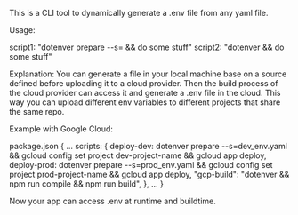 This is a CLI tool to dynamically generate a .env file from any yaml file.

Usage:

script1: "dotenver prepare --s= && do some stuff"
script2: "dotenver && do some stuff"

Explanation:
You can generate a file in your local machine base on a source defined before uploading it to a cloud provider.
Then the build process of the cloud provider can access it and generate a .env file in the cloud.
This way you can upload different env variables to different projects that share the same repo.

Example with Google Cloud:

package.json
{
  ...
  scripts: {
  deploy-dev: dotenver prepare --s=dev_env.yaml && gcloud config set project dev-project-name && gcloud app deploy,
  deploy-prod: dotenver prepare --s=prod_env.yaml && gcloud config set project prod-project-name && gcloud app deploy,
  "gcp-build": "dotenver && npm run compile && npm run build",
  },
  ...
}

Now your app can access .env at runtime and buildtime.
